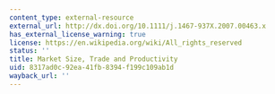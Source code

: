 ```yaml
---
content_type: external-resource
external_url: http://dx.doi.org/10.1111/j.1467-937X.2007.00463.x
has_external_license_warning: true
license: https://en.wikipedia.org/wiki/All_rights_reserved
status: ''
title: Market Size, Trade and Productivity
uid: 8317ad0c-92ea-41fb-8394-f199c109ab1d
wayback_url: ''
---
```

